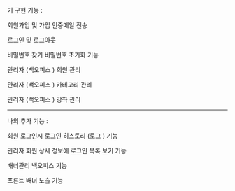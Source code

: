기 구현 기능 :

회원가입 및 가입 인증메일 전송

로그인 및 로그아웃

비밀번호 찾기 비밀번호 초기화 기능

관리자 (백오피스 ) 회원 관리

관리자 (백오피스 ) 카테고리 관리

관리자 (백오피스 ) 강좌 관리


-------------------
나의 추가 기능 :

회원 로그인시 로그인 히스토리 (로그 ) 기능

관리자 회원 상세 정보에 로그인 목록 보기 기능

배너관리 백오피스 기능

프론트 배너 노출 기능

